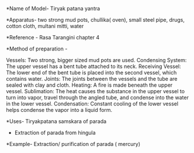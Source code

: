 *Name of Model- Tiryak patana yantra 

*Apparatus- two strong mud pots, chullika( oven), small steel pipe, drugs, cotton cloth, multani mitti, water 

*Reference - Rasa Tarangini chapter 4 

*Method of preparation -

Vessels: Two strong, bigger sized mud pots are used. 
Condensing System: The upper vessel has a bent tube attached to its neck. 
Receiving Vessel: The lower end of the bent tube is placed into the second vessel, which contains water. 
Joints: The joints between the vessels and the tube are sealed with clay and cloth. 
Heating: A fire is made beneath the upper vessel. 
Sublimation: The heat causes the substance in the upper vessel to turn into vapor, travel through the angled tube, and condense into the water in the lower vessel. 
Condensation: Constant cooling of the lower vessel helps condense the vapor into a liquid form.

*Uses- Tiryakpatana samskara of parada

- Extraction of parada from hingula

*Example-  Extraction/ purification of parada ( mercury)